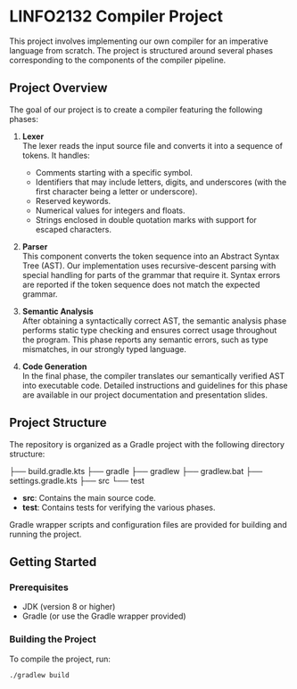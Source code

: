 # LINFO2132 Compiler Project

This project involves implementing our own compiler for an imperative language from scratch. The project is structured around several phases corresponding to the components of the compiler pipeline.

## Project Overview

The goal of our project is to create a compiler featuring the following phases:

1. **Lexer**  
   The lexer reads the input source file and converts it into a sequence of tokens. It handles:
   - Comments starting with a specific symbol.
   - Identifiers that may include letters, digits, and underscores (with the first character being a letter or underscore).
   - Reserved keywords.
   - Numerical values for integers and floats.
   - Strings enclosed in double quotation marks with support for escaped characters.

2. **Parser**  
   This component converts the token sequence into an Abstract Syntax Tree (AST). Our implementation uses recursive-descent parsing with special handling for parts of the grammar that require it. Syntax errors are reported if the token sequence does not match the expected grammar.

3. **Semantic Analysis**  
   After obtaining a syntactically correct AST, the semantic analysis phase performs static type checking and ensures correct usage throughout the program. This phase reports any semantic errors, such as type mismatches, in our strongly typed language.

4. **Code Generation**  
   In the final phase, the compiler translates our semantically verified AST into executable code. Detailed instructions and guidelines for this phase are available in our project documentation and presentation slides.

## Project Structure

The repository is organized as a Gradle project with the following directory structure:

├── build.gradle.kts
├── gradle
├── gradlew
├── gradlew.bat
├── settings.gradle.kts
├── src
└── test


- **src**: Contains the main source code.
- **test**: Contains tests for verifying the various phases.

Gradle wrapper scripts and configuration files are provided for building and running the project.

## Getting Started

### Prerequisites

- JDK (version 8 or higher)
- Gradle (or use the Gradle wrapper provided)

### Building the Project

To compile the project, run:

```bash
./gradlew build

